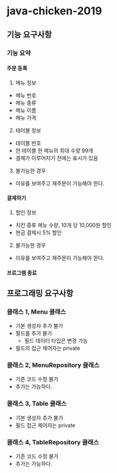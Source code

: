 # java-chicken-2019

## 기능 요구사항

### 기능 요약

#### 주문 등록
1. 메뉴 정보
- 메뉴 번호
- 메뉴 종류
- 메뉴 이름
- 메뉴 가격

2. 테이블 정보
- 테이블 번호
- 한 테이블 한 메뉴의 최대 수량 99개
- 결제가 이루어지기 전에는 표시가 있음

3. 불가능한 경우
- 이유를 보여주고 재주문이 가능해야 한다.

#### 결제하기
1. 할인 정보
- 치킨 종류 메뉴 수량, 10개 당 10,000원 할인
- 현금 결제시 5% 할인

2. 불가능한 경우
- 이유를 보여주고 재주문이 가능해야 한다.

#### 프로그램 종료

## 프로그래밍 요구사항

### 클래스 1, Menu 클래스

- 기본 생성자 추가 불가
- 필드를 추가 불가
    - 필드 데이터 타입은 변경 가능
- 필드의 접근 제어자는 private

### 클래스 2, MenuRepository 클래스

- 기존 코드 수정 불가
- 추가는 가능하다.

### 클래스 3, Table 클래스

- 기본 생성자 추가 불가
- 필드 접근 제어자는 private 

### 클래스 4, TableRepository 클래스

- 기존 코드 수정 불가
- 추가는 가능하다.



    

